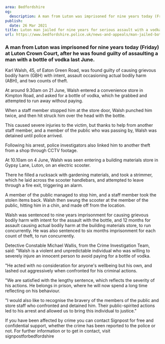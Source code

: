 ```yaml
area: Bedfordshire
og:
  description: A man from Luton was imprisoned for nine years today (Friday) at Luton Crown Court, after he was found guilty of assaulting a man with a bottle of vodka last June.
publish:
  date: 26 Mar 2021
title: Luton man jailed for nine years for serious assault with a vodka bottle
url: https://www.bedfordshire.police.uk/news-and-appeals/man-jailed-bottle-assault
```

### A man from Luton was imprisoned for nine years today (Friday) at Luton Crown Court, after he was found guilty of assaulting a man with a bottle of vodka last June.

Karl Walsh, 45, of Eaton Green Road, was found guilty of causing grievous bodily harm (GBH) with intent, assault occasioning actual bodily harm (ABH), and two counts of theft.

At around 9.30am on 21 June, Walsh entered a convenience store in Kimpton Road, and asked for a bottle of vodka, which he grabbed and attempted to run away without paying.

When a staff member stopped him at the store door, Walsh punched him twice, and then hit struck him over the head with the bottle.

This caused severe injuries to the victim, but thanks to help from another staff member, and a member of the public who was passing by, Walsh was detained until police arrived.

Following his arrest, police investigators also linked him to another theft from a shop through CCTV footage.

At 10.10am on 4 June, Walsh was seen entering a building materials store in Gypsy Lane, Luton, on an electric scooter.

There he filled a rucksack with gardening materials, and took a strimmer, which he laid across the scooter handlebars, and attempted to leave through a fire exit, triggering an alarm.

A member of the public managed to stop him, and a staff member took the stolen items back. Walsh then swung the scooter at the member of the public, hitting him in a chin, and made off from the location.

Walsh was sentenced to nine years imprisonment for causing grievous bodily harm with intent for the assault with the bottle, and 12 months for assault causing actual bodily harm at the building materials store, to run concurrently. He was also sentenced to six months imprisonment for each count of theft, to run concurrently.

Detective Constable Michael Wallis, from the Crime Investigation Team, said: "Walsh is a violent and unpredictable individual who was willing to severely injure an innocent person to avoid paying for a bottle of vodka.

"He acted with no consideration for anyone's wellbeing but his own, and lashed out aggressively when confronted for his criminal actions.

"We are satisfied with the lengthy sentence, which reflects the severity of his actions. He belongs in prison, where he will now spend a long time reflecting on his behaviour.

"I would also like to recognise the bravery of the members of the public and store staff who confronted and detained him. Their public-spirited actions led to his arrest and allowed us to bring this individual to justice."

If you have been affected by crime you can contact Signpost for free and confidential support, whether the crime has been reported to the police or not. For further information or to get in contact, visit signpostforbedfordshire
